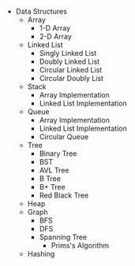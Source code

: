 * Data Structures
  * Array
    * 1-D Array
    * 2-D Array
  * Linked List
    * Singly Linked List
    * Doubly Linked List
    * Circular Linked List
    * Circular Doubly List
  * Stack
    * Array Implementation
    * Linked List Implementation
  * Queue
    * Array Implementation
    * Linked List Implementation
    * Circular Queue
  * Tree
    * Binary Tree
    * BST
    * AVL Tree
    * B Tree
    * B+ Tree
    * Red Black Tree
  * Heap
  * Graph
    * BFS
    * DFS 
    * Spanning Tree
      * Prims's Algorithm
  * Hashing 
